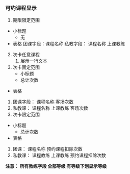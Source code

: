 ###  可约课程显示

1. 期限限定范围
  - 小标题
    - 无
  - 表格
   团课字段：课程名称
   私教字段： 课程名称 上课教练
2. 次卡任意课程
   1. 展示一行文本
3. 次卡固定范围
   - 小标题
    - 总计次数
  - 表格
   1. 团课字段： 课程名称 客场次数
   2. 私教课： 课程名称 上课教练 客场次数
5. 次卡限定范围
  - 小标题
    - 总计次数
  - 表格
   1. 团课： 课程名称 预约课程扣除次数
   2. 私教课： 课程教练 上课教练 预约课程扣除次数

**注意： 所有教练字段 全部等级 有等级下划显示等级**
